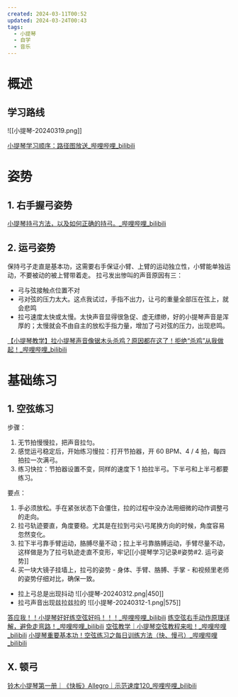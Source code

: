 ```yaml
---
created: 2024-03-11T00:52
updated: 2024-03-24T00:43
tags:
  - 小提琴
  - 自学
  - 音乐
---
```

# 概述

## 学习路线

![[小提琴-20240319.png]]

[小提琴学习顺序：路径图放送\_哔哩哔哩\_bilibili](https://www.bilibili.com/video/BV17b4y1K7tP)
# 姿势

## 1. 右手握弓姿势

[小提琴持弓方法，以及如何正确的持弓。\_哔哩哔哩\_bilibili](https://www.bilibili.com/video/BV1fT4y1q7do/?spm_id_from=333.337.search-card.all.click&vd_source=fe2b354520b868ba69b2aedcab7cfe16)

## 2. 运弓姿势

保持弓子走直是基本功，这需要右手保证小臂、上臂的运动独立性，小臂能单独运动，不要被动的被上臂带着走。
拉弓发出惨叫的声音原因有三：
- 弓与弦接触点位置不对
- 弓对弦的压力太大。这点我试过，手指不出力，让弓的重量全部压在弦上，就会悲鸣
- 拉弓速度太快或太慢。太快声音显得很急促、虚无缥缈，好的小提琴声音是浑厚的；太慢就会不由自主的放松手指力量，增加了弓对弦的压力，出现悲鸣。

[【小提琴教学】拉小提琴声音像锯木头杀鸡？原因都在这了！拒绝“杀鸡”从我做起！\_哔哩哔哩\_bilibili](https://www.bilibili.com/video/BV1Ab41137xN)

# 基础练习

## 1. 空弦练习

步骤：
1. 无节拍慢慢拉，把声音拉匀。
2. 感觉运弓稳定后，开始练习慢拉：打开节拍器，开 60 BPM、4 / 4 拍，每四拍拉一次满弓。
3. 练习快拉：节拍器设置不变，同样的速度下 1 拍拉半弓。下半弓和上半弓都要练习。

要点：
1. 手必须放松。手在紧张状态下会僵住，拉的过程中没办法用细微的动作调整弓的走向。
2. 拉弓轨迹要直，角度要稳。尤其是在拉到弓尖\弓尾换方向的时候，角度容易忽然变化。
3. 拉下半弓靠手臂运动，胳膊尽量不动；拉上半弓靠胳膊运动，手臂尽量不动，这样做是为了拉弓轨迹走直不变形，牢记[[小提琴学习记录#姿势#2. 运弓姿势]]
4. 买一块大镜子挂墙上，拉弓的姿势 - 身体、手臂、胳膊、手掌 - 和视频里老师的姿势仔细对比，确保一致。

- 拉上弓总是出现抖动
	![[小提琴-20240312.png|450]]
- 拉弓声音出现兹拉兹拉的
	![[小提琴-20240312-1.png|575]]


[答应我！！小提琴好好练空弦好吗！！！\_哔哩哔哩\_bilibili](https://www.bilibili.com/video/BV11d4y1j7wW)
[练空弦右手动作原理详解，避免走弯路！\_哔哩哔哩\_bilibili](https://www.bilibili.com/video/BV1KG411G7h3)
[空弦教学｜小提琴空弦教程来啦！\_哔哩哔哩\_bilibili](https://www.bilibili.com/video/BV15v4y1N76J)
[小提琴重要基本功！空弦练习之每日训练方法（快、慢弓）\_哔哩哔哩\_bilibili](https://www.bilibili.com/video/BV1KS4y1J7wk)

## X. 顿弓

[铃木小提琴第一册｜《快板》Allegro｜示范速度120\_哔哩哔哩\_bilibili](https://www.bilibili.com/video/BV19541117AU)